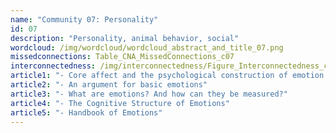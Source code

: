 ```yaml
---
name: "Community 07: Personality"
id: 07
description: "Personality, animal behavior, social"
wordcloud: /img/wordcloud/wordcloud_abstract_and_title_07.png
missedconnections: Table_CNA_MissedConnections_c07
interconnectedness: /img/interconnectedness/Figure_Interconnectedness_c07.png
article1: "- Core affect and the psychological construction of emotion."
article2: "- An argument for basic emotions"
article3: "- What are emotions? And how can they be measured?"
article4: "- The Cognitive Structure of Emotions"
article5: "- Handbook of Emotions"
---
```

